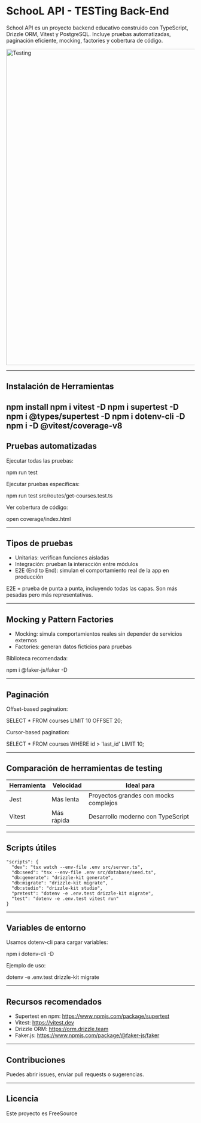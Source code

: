 # SchooL API - TESTing Back-End

School API es un proyecto backend educativo construido con TypeScript, Drizzle ORM, Vitest y PostgreSQL. Incluye pruebas automatizadas, paginación eficiente, mocking, factories y cobertura de código.

<img width="1606" height="842" alt="Testing" src="https://github.com/user-attachments/assets/263b0e08-9b0b-45c8-a145-0f2092416e93" />


------------------------------------------------------------

## Instalación de Herramientas

npm install
npm i vitest -D
npm i supertest -D
npm i @types/supertest -D
npm i dotenv-cli -D
npm i -D @vitest/coverage-v8
------------------------------------------------------------

## Pruebas automatizadas

Ejecutar todas las pruebas:

npm run test

Ejecutar pruebas específicas:

npm run test src/routes/get-courses.test.ts

Ver cobertura de código:

open coverage/index.html

------------------------------------------------------------

## Tipos de pruebas

- Unitarias: verifican funciones aisladas
- Integración: prueban la interacción entre módulos
- E2E (End to End): simulan el comportamiento real de la app en producción

E2E = prueba de punta a punta, incluyendo todas las capas. Son más pesadas pero más representativas.

------------------------------------------------------------

## Mocking y Pattern Factories

- Mocking: simula comportamientos reales sin depender de servicios externos
- Factories: generan datos ficticios para pruebas

Biblioteca recomendada:

npm i @faker-js/faker -D

------------------------------------------------------------

## Paginación

Offset-based pagination:

SELECT * FROM courses LIMIT 10 OFFSET 20;

Cursor-based pagination:

SELECT * FROM courses WHERE id > 'last_id' LIMIT 10;

------------------------------------------------------------

## Comparación de herramientas de testing

Herramienta   | Velocidad   | Ideal para
--------------|-------------|-------------------------------
Jest          | Más lenta   | Proyectos grandes con mocks complejos
Vitest        | Más rápida  | Desarrollo moderno con TypeScript

------------------------------------------------------------

## Scripts útiles
```
"scripts": {
  "dev": "tsx watch --env-file .env src/server.ts",
  "db:seed": "tsx --env-file .env src/database/seed.ts",
  "db:generate": "drizzle-kit generate",
  "db:migrate": "drizzle-kit migrate",
  "db:studio": "drizzle-kit studio",
  "pretest": "dotenv -e .env.test drizzle-kit migrate",
  "test": "dotenv -e .env.test vitest run"
}
```
------------------------------------------------------------

## Variables de entorno

Usamos dotenv-cli para cargar variables:

npm i dotenv-cli -D

Ejemplo de uso:

dotenv -e .env.test drizzle-kit migrate

------------------------------------------------------------

## Recursos recomendados

- Supertest en npm: https://www.npmjs.com/package/supertest
- Vitest: https://vitest.dev
- Drizzle ORM: https://orm.drizzle.team
- Faker.js: https://www.npmjs.com/package/@faker-js/faker

------------------------------------------------------------

## Contribuciones

Puedes abrir issues, enviar pull requests o sugerencias.

------------------------------------------------------------

## Licencia

Este proyecto es FreeSource
